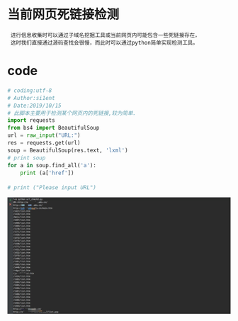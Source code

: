# 当前网页死链接检测
```
 进行信息收集时可以通过子域名挖掘工具或当前网页内可能包含一些死链接存在，
 这时我们直接通过源码查找会很慢，而此时可以通过python简单实现检测工具。 
```
# code
```python
# coding:utf-8
# Author:si1ent
# Date:2019/10/15
# 此脚本主要用于检测某个网页内的死链接,较为简单.
import requests
from bs4 import BeautifulSoup
url = raw_input("URL:")
res = requests.get(url)
soup = BeautifulSoup(res.text, 'lxml')
# print soup
for a in soup.find_all('a'):
    print (a['href'])

# print ("Please input URL")

```
![images](https://github.com/si1ent-le/code-study/blob/master/check.jpg)
